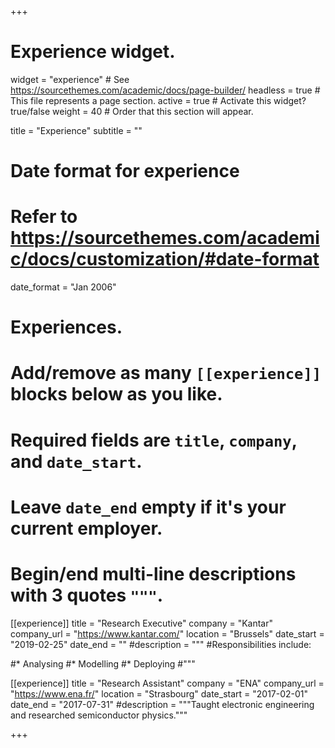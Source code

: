 +++
# Experience widget.
widget = "experience"  # See https://sourcethemes.com/academic/docs/page-builder/
headless = true  # This file represents a page section.
active = true  # Activate this widget? true/false
weight = 40  # Order that this section will appear.

title = "Experience"
subtitle = ""

# Date format for experience
#   Refer to https://sourcethemes.com/academic/docs/customization/#date-format
date_format = "Jan 2006"

# Experiences.
#   Add/remove as many `[[experience]]` blocks below as you like.
#   Required fields are `title`, `company`, and `date_start`.
#   Leave `date_end` empty if it's your current employer.
#   Begin/end multi-line descriptions with 3 quotes `"""`.
[[experience]]
  title = "Research Executive"
  company = "Kantar"
  company_url = "https://www.kantar.com/"
  location = "Brussels"
  date_start = "2019-02-25"
  date_end = ""
  #description = """
  #Responsibilities include:
  
  #* Analysing
  #* Modelling
  #* Deploying
  #"""

[[experience]]
  title = "Research Assistant"
  company = "ENA"
  company_url = "https://www.ena.fr/"
  location = "Strasbourg"
  date_start = "2017-02-01"
  date_end = "2017-07-31"
  #description = """Taught electronic engineering and researched semiconductor physics."""

+++
